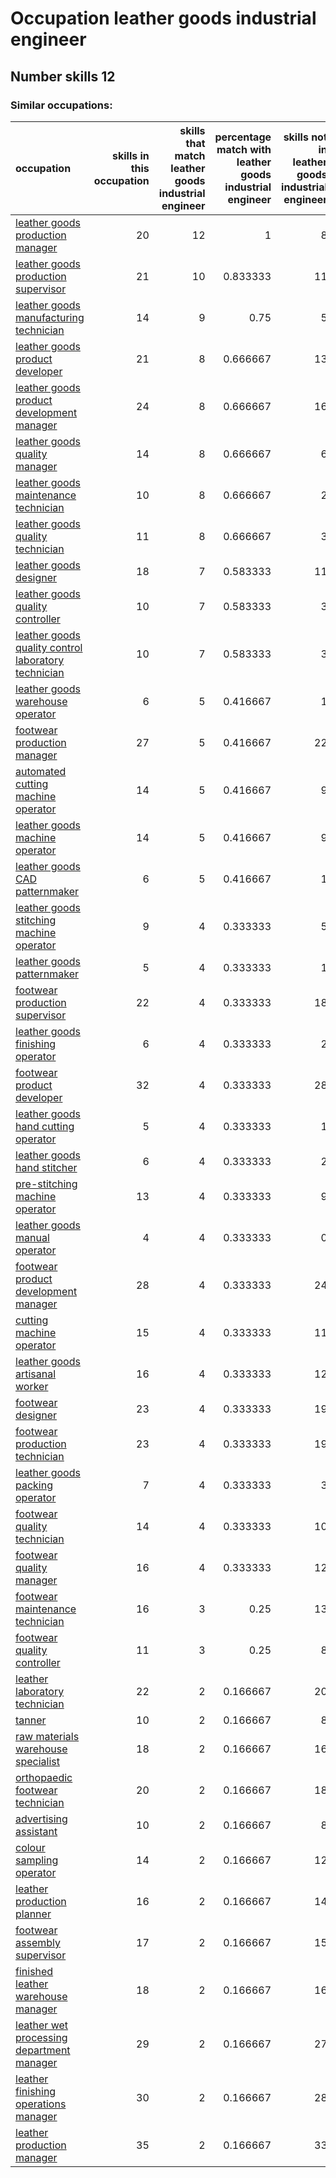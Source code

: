 # Occupation leather goods industrial engineer
## Number skills 12
### Similar occupations:
| occupation                                                                                                    |   skills in this occupation |   skills that match leather goods industrial engineer |   percentage match with leather goods industrial engineer |   skills not in leather goods industrial engineer |
|:--------------------------------------------------------------------------------------------------------------|----------------------------:|------------------------------------------------------:|----------------------------------------------------------:|--------------------------------------------------:|
| [leather goods production manager](leather_goods_production_manager.md)                                       |                          20 |                                                    12 |                                                  1        |                                                 8 |
| [leather goods production supervisor](leather_goods_production_supervisor.md)                                 |                          21 |                                                    10 |                                                  0.833333 |                                                11 |
| [leather goods manufacturing technician](leather_goods_manufacturing_technician.md)                           |                          14 |                                                     9 |                                                  0.75     |                                                 5 |
| [leather goods product developer](leather_goods_product_developer.md)                                         |                          21 |                                                     8 |                                                  0.666667 |                                                13 |
| [leather goods product development manager](leather_goods_product_development_manager.md)                     |                          24 |                                                     8 |                                                  0.666667 |                                                16 |
| [leather goods quality manager](leather_goods_quality_manager.md)                                             |                          14 |                                                     8 |                                                  0.666667 |                                                 6 |
| [leather goods maintenance technician](leather_goods_maintenance_technician.md)                               |                          10 |                                                     8 |                                                  0.666667 |                                                 2 |
| [leather goods quality technician](leather_goods_quality_technician.md)                                       |                          11 |                                                     8 |                                                  0.666667 |                                                 3 |
| [leather goods designer](leather_goods_designer.md)                                                           |                          18 |                                                     7 |                                                  0.583333 |                                                11 |
| [leather goods quality controller](leather_goods_quality_controller.md)                                       |                          10 |                                                     7 |                                                  0.583333 |                                                 3 |
| [leather goods quality control laboratory technician](leather_goods_quality_control_laboratory_technician.md) |                          10 |                                                     7 |                                                  0.583333 |                                                 3 |
| [leather goods warehouse operator](leather_goods_warehouse_operator.md)                                       |                           6 |                                                     5 |                                                  0.416667 |                                                 1 |
| [footwear production manager](footwear_production_manager.md)                                                 |                          27 |                                                     5 |                                                  0.416667 |                                                22 |
| [automated cutting machine operator](automated_cutting_machine_operator.md)                                   |                          14 |                                                     5 |                                                  0.416667 |                                                 9 |
| [leather goods machine operator](leather_goods_machine_operator.md)                                           |                          14 |                                                     5 |                                                  0.416667 |                                                 9 |
| [leather goods CAD patternmaker](leather_goods_CAD_patternmaker.md)                                           |                           6 |                                                     5 |                                                  0.416667 |                                                 1 |
| [leather goods stitching machine operator](leather_goods_stitching_machine_operator.md)                       |                           9 |                                                     4 |                                                  0.333333 |                                                 5 |
| [leather goods patternmaker](leather_goods_patternmaker.md)                                                   |                           5 |                                                     4 |                                                  0.333333 |                                                 1 |
| [footwear production supervisor](footwear_production_supervisor.md)                                           |                          22 |                                                     4 |                                                  0.333333 |                                                18 |
| [leather goods finishing operator](leather_goods_finishing_operator.md)                                       |                           6 |                                                     4 |                                                  0.333333 |                                                 2 |
| [footwear product developer](footwear_product_developer.md)                                                   |                          32 |                                                     4 |                                                  0.333333 |                                                28 |
| [leather goods hand cutting operator](leather_goods_hand_cutting_operator.md)                                 |                           5 |                                                     4 |                                                  0.333333 |                                                 1 |
| [leather goods hand stitcher](leather_goods_hand_stitcher.md)                                                 |                           6 |                                                     4 |                                                  0.333333 |                                                 2 |
| [pre-stitching machine operator](pre-stitching_machine_operator.md)                                           |                          13 |                                                     4 |                                                  0.333333 |                                                 9 |
| [leather goods manual operator](leather_goods_manual_operator.md)                                             |                           4 |                                                     4 |                                                  0.333333 |                                                 0 |
| [footwear product development manager](footwear_product_development_manager.md)                               |                          28 |                                                     4 |                                                  0.333333 |                                                24 |
| [cutting machine operator](cutting_machine_operator.md)                                                       |                          15 |                                                     4 |                                                  0.333333 |                                                11 |
| [leather goods artisanal worker](leather_goods_artisanal_worker.md)                                           |                          16 |                                                     4 |                                                  0.333333 |                                                12 |
| [footwear designer](footwear_designer.md)                                                                     |                          23 |                                                     4 |                                                  0.333333 |                                                19 |
| [footwear production technician](footwear_production_technician.md)                                           |                          23 |                                                     4 |                                                  0.333333 |                                                19 |
| [leather goods packing operator](leather_goods_packing_operator.md)                                           |                           7 |                                                     4 |                                                  0.333333 |                                                 3 |
| [footwear quality technician](footwear_quality_technician.md)                                                 |                          14 |                                                     4 |                                                  0.333333 |                                                10 |
| [footwear quality manager](footwear_quality_manager.md)                                                       |                          16 |                                                     4 |                                                  0.333333 |                                                12 |
| [footwear maintenance technician](footwear_maintenance_technician.md)                                         |                          16 |                                                     3 |                                                  0.25     |                                                13 |
| [footwear quality controller](footwear_quality_controller.md)                                                 |                          11 |                                                     3 |                                                  0.25     |                                                 8 |
| [leather laboratory technician](leather_laboratory_technician.md)                                             |                          22 |                                                     2 |                                                  0.166667 |                                                20 |
| [tanner](tanner.md)                                                                                           |                          10 |                                                     2 |                                                  0.166667 |                                                 8 |
| [raw materials warehouse specialist](raw_materials_warehouse_specialist.md)                                   |                          18 |                                                     2 |                                                  0.166667 |                                                16 |
| [orthopaedic footwear technician](orthopaedic_footwear_technician.md)                                         |                          20 |                                                     2 |                                                  0.166667 |                                                18 |
| [advertising assistant](advertising_assistant.md)                                                             |                          10 |                                                     2 |                                                  0.166667 |                                                 8 |
| [colour sampling operator](colour_sampling_operator.md)                                                       |                          14 |                                                     2 |                                                  0.166667 |                                                12 |
| [leather production planner](leather_production_planner.md)                                                   |                          16 |                                                     2 |                                                  0.166667 |                                                14 |
| [footwear assembly supervisor](footwear_assembly_supervisor.md)                                               |                          17 |                                                     2 |                                                  0.166667 |                                                15 |
| [finished leather warehouse manager](finished_leather_warehouse_manager.md)                                   |                          18 |                                                     2 |                                                  0.166667 |                                                16 |
| [leather wet processing department manager](leather_wet_processing_department_manager.md)                     |                          29 |                                                     2 |                                                  0.166667 |                                                27 |
| [leather finishing operations manager](leather_finishing_operations_manager.md)                               |                          30 |                                                     2 |                                                  0.166667 |                                                28 |
| [leather production manager](leather_production_manager.md)                                                   |                          35 |                                                     2 |                                                  0.166667 |                                                33 |
